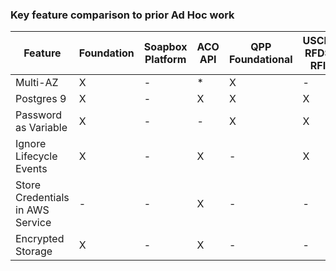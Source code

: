 
### Key feature comparison to prior Ad Hoc work


| Feature                          | Foundation | Soapbox Platform | ACO API | QPP Foundational | USCIS RFDS RFI |
|----------------------------------|------------|------------------|---------|------------------|----------------|
| Multi-AZ                         | X          | -                | *       | X                | -              |
| Postgres 9                       | X          | -                | X       | X                | X              |
| Password as Variable             | X          | -                | -       | X                | X              |
| Ignore Lifecycle Events          | X          | -                | X       | -                | X              |
| Store Credentials in AWS Service | -          | -                | X       | -                | -              |
| Encrypted Storage                | X          | -                | X       | -                | -              |
